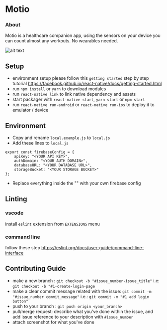 # Motio

### About

Motio is a healthcare companion app, using the sensors on your device you can count almost any workouts. No wearables needed.

![alt text](https://i.imgur.com/kHYGeuS.png)

## Setup

- environment setup please follow this `getting started` step by step tutorial https://facebook.github.io/react-native/docs/getting-started.html
- run `npm install` or `yarn` to download modules
- run `react-native link` to link native dependency and assets
- start packager with `react-native start`, `yarn start` or `npm start`
- run `react-native run-android` or `react-native run-ios` to deploy it to emulator / device

## Environment 

- Copy and rename `local.example.js` to `local.js`
- Add these lines to `local.js` 
```
export const firebaseConfig = {
    apiKey: "<YOUR API KEY>",    
    authDomain: "<YOUR AUTH DOMAIN>",
    databaseURL: "<YOUR DATABASE URL>",
    storageBucket: "<YOUR STORAGE BUCKET>"
};
```

- Replace everything inside the "" with your own firebase config 

## Linting

### vscode
install `eslint` extension from `EXTENSIONS` menu

### command line
follow these step https://eslint.org/docs/user-guide/command-line-interface

## Contributing Guide

- make a new branch : `git checkout -b "#issue_number-issue_title"` i.e: `git checkout -b "#1-create-login-page`
- make a clear commit message related with the issue: `git commit -m "#issue_number commit_message"` i.e.: `git commit -m "#1 add login button"`
- push to your branch : `git push origin <your_branch>`
- pull/merge request: describe what you've done within the issue, and add issue reference to your description with `#issue_number`
- attach screenshot for what you've done
